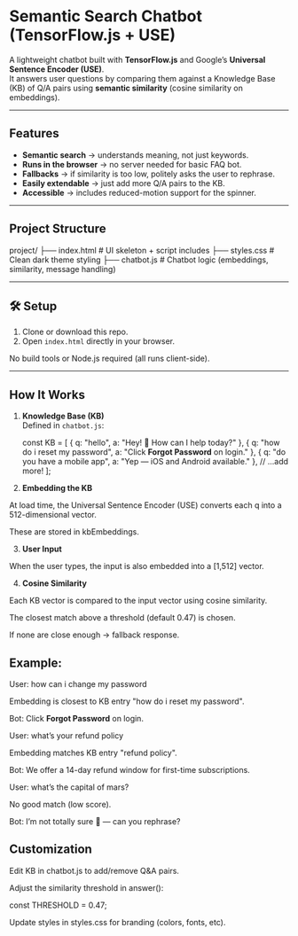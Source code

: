 # Semantic Search Chatbot (TensorFlow.js + USE)

A lightweight chatbot built with **TensorFlow.js** and Google’s **Universal Sentence Encoder (USE)**.  
It answers user questions by comparing them against a Knowledge Base (KB) of Q/A pairs using **semantic similarity** (cosine similarity on embeddings).  

---

##  Features
- **Semantic search** → understands meaning, not just keywords.  
- **Runs in the browser** → no server needed for basic FAQ bot.  
- **Fallbacks** → if similarity is too low, politely asks the user to rephrase.  
- **Easily extendable** → just add more Q/A pairs to the KB.  
- **Accessible** → includes reduced-motion support for the spinner.  

---

##  Project Structure

project/
├── index.html # UI skeleton + script includes
├── styles.css # Clean dark theme styling
├── chatbot.js # Chatbot logic (embeddings, similarity, message handling)


---

## 🛠️ Setup

1. Clone or download this repo.  
2. Open `index.html` directly in your browser.  

No build tools or Node.js required (all runs client-side). 

---

##  How It Works

1. **Knowledge Base (KB)**  
   Defined in `chatbot.js`:
   
   const KB = [
     { q: "hello", a: "Hey! 👋 How can I help today?" },
     { q: "how do i reset my password", a: "Click **Forgot Password** on login." },
     { q: "do you have a mobile app", a: "Yep — iOS and Android available." },
     // ...add more!
   ];

2. **Embedding the KB**

At load time, the Universal Sentence Encoder (USE) converts each q into a 512-dimensional vector.

These are stored in kbEmbeddings.

3. **User Input**

When the user types, the input is also embedded into a [1,512] vector.

4. **Cosine Similarity**

Each KB vector is compared to the input vector using cosine similarity.

The closest match above a threshold (default 0.47) is chosen.

If none are close enough → fallback response.

## Example:

User: how can i change my password

Embedding is closest to KB entry "how do i reset my password".

Bot: Click **Forgot Password** on login.

User: what’s your refund policy

Embedding matches KB entry "refund policy".

Bot: We offer a 14-day refund window for first-time subscriptions.

User: what’s the capital of mars?

No good match (low score).

Bot: I’m not totally sure 🤔 — can you rephrase?

## Customization

Edit KB in chatbot.js to add/remove Q&A pairs.

Adjust the similarity threshold in answer():

const THRESHOLD = 0.47;


Update styles in styles.css for branding (colors, fonts, etc).
